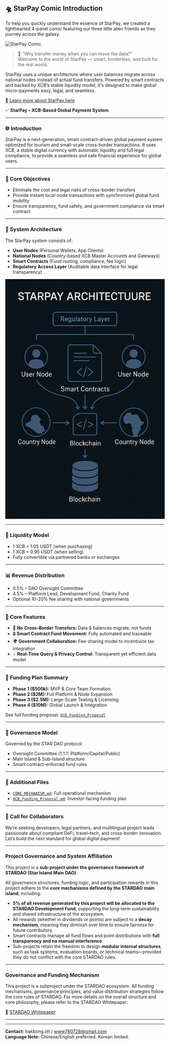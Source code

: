 ## 🛸 StarPay Comic Introduction

To help you quickly understand the essence of StarPay, we created a lighthearted 4-panel comic featuring our three little alien friends as they journey across the galaxy.

![StarPay Comic](./starpay_comic_intro.png)

> 💬 "Why transfer money when you can move the data?"  
> Welcome to the world of StarPay — smart, borderless, and built for the real world.

StarPay uses a unique architecture where user balances migrate across national nodes instead of actual fund transfers. Powered by smart contracts and backed by XCB’s stable liquidity model, it's designed to make global micro-payments easy, legal, and seamless.

📌 [Learn more about StarPay here](#)


✅ **StarPay – XCB-Based Global Payment System**

---

### 🌐 Introduction
StarPay is a next-generation, smart contract-driven global payment system optimized for tourism and small-scale cross-border transactions. It uses XCB, a stable digital currency with automatic liquidity and full legal compliance, to provide a seamless and safe financial experience for global users.

---

### 🧠 Core Objectives
- Eliminate the cost and legal risks of cross-border transfers
- Provide instant local-node transactions with synchronized global fund mobility
- Ensure transparency, fund safety, and government compliance via smart contract

---

### 📐 System Architecture
The StarPay system consists of:
- **User Nodes** (Personal Wallets, App Clients)
- **National Nodes** (Country-based XCB Master Accounts and Gateways)
- **Smart Contracts** (Fund routing, compliance, fee logic)
- **Regulatory Access Layer** (Auditable data interface for legal transparency)

![StarPay Architecture](project_diagram.png)

---

### 🏦 Liquidity Model
- 1 XCB = 1.05 USDT (when purchasing)
- 1 XCB = 0.95 USDT (when selling)
- Fully convertible via partnered banks or exchanges

---

### 📊 Revenue Distribution
- 0.5% – DAO Oversight Committee
- 4.5% – Platform Lead, Development Fund, Charity Fund
- Optional 10-20% fee sharing with national governments

---

### 🧩 Core Features
- 🔄 **No Cross-Border Transfers:** Data & balances migrate, not funds
- 🔒 **Smart Contract Fund Movement:** Fully automated and traceable
- 🌍 **Government Collaboration:** Fee-sharing model to incentivize tax integration
- 💡 **Real-Time Query & Privacy Control:** Transparent yet efficient data model

---

### 🚀 Funding Plan Summary
- **Phase 1 ($500k):** MVP & Core Team Formation
- **Phase 2 ($2M):** Full Platform & Node Expansion
- **Phase 3 ($2.5M):** Large-Scale Testing & Licensing
- **Phase 4 ($10M):** Global Launch & Integration

See full funding proposal: [`XCB_Funding_Proposal`](./XCB_Funding_Proposal.md)

---

### 🧭 Governance Model
Governed by the STAR DAO protocol:
- Oversight Committee (1:1:1: Platform/Capital/Public)
- Main Island & Sub-Island structure
- Smart contract-enforced fund rules

---

### 📂 Additional Files
- [`CORE_MECHANISM.md`](./CORE_MECHANISM.md): Full operational mechanism
- [`XCB_Funding_Proposal.md`](./XCB_Funding_Proposal.md): Investor-facing funding plan

---

### 🤝 Call for Collaborators
We’re seeking developers, legal partners, and multilingual project leads passionate about compliant DeFi, travel-tech, and cross-border innovation. Let’s build the next standard for global digital payment!

---

### Project Governance and System Affiliation

This project is a **sub-project under the governance framework of STARDAO (Star Island Main DAO)**.

All governance structures, funding logic, and participation rewards in this project adhere to the **core mechanisms defined by the STARDAO main island**, including:

- **5% of all revenue generated by this project will be allocated to the STARDAO Development Fund**, supporting the long-term sustainability and shared infrastructure of the ecosystem.
- All rewards (whether in dividends or points) are subject to a **decay mechanism**, meaning they diminish over time to ensure fairness for future contributors.
- Smart contracts manage all fund flows and point distributions with **full transparency and no manual interference**.
- Sub-projects retain the freedom to design **modular internal structures**, such as task systems, evaluation boards, or technical teams—provided they do not conflict with the core STARDAO rules.

---

### Governance and Funding Mechanism

This project is a subproject under the STARDAO ecosystem. All funding mechanisms, governance principles, and value distribution strategies follow the core rules of STARDAO. For more details on the overall structure and core philosophy, please refer to the STARDAO Whitepaper:

🔗 [STARDAO Whitepaper](https://github.com/STARDAOLEADER-OH/STARDAO/blob/main/STARDAO-Whitepaper.md)

---

---

**Contact:** hakbong.oh / www780728@gmail.com  
**Language Note:** Chinese/English preferred. Korean limited.
